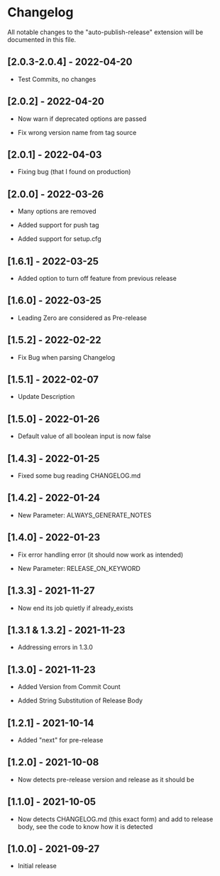 # Changelog

All notable changes to the "auto-publish-release" extension will be documented in this file.

## [2.0.3-2.0.4] - 2022-04-20

- Test Commits, no changes

## [2.0.2] - 2022-04-20

- Now warn if deprecated options are passed

- Fix wrong version name from tag source

## [2.0.1] - 2022-04-03

- Fixing bug (that I found on production)

## [2.0.0] - 2022-03-26

- Many options are removed

- Added support for push tag

- Added support for setup.cfg

## [1.6.1] - 2022-03-25

- Added option to turn off feature from previous release

## [1.6.0] - 2022-03-25

- Leading Zero are considered as Pre-release

## [1.5.2] - 2022-02-22

- Fix Bug when parsing Changelog

## [1.5.1] - 2022-02-07

- Update Description

## [1.5.0] - 2022-01-26

- Default value of all boolean input is now false

## [1.4.3] - 2022-01-25

- Fixed some bug reading CHANGELOG.md

## [1.4.2] - 2022-01-24

- New Parameter: ALWAYS_GENERATE_NOTES

## [1.4.0] - 2022-01-23

- Fix error handling error (it should now work as intended)

- New Parameter: RELEASE_ON_KEYWORD

## [1.3.3] - 2021-11-27

- Now end its job quietly if already_exists

## [1.3.1 & 1.3.2] - 2021-11-23

- Addressing errors in 1.3.0

## [1.3.0] - 2021-11-23

- Added Version from Commit Count

- Added String Substitution of Release Body

## [1.2.1] - 2021-10-14

- Added "next" for pre-release

## [1.2.0] - 2021-10-08

- Now detects pre-release version and release as it should be

## [1.1.0] - 2021-10-05

- Now detects CHANGELOG.md (this exact form) and add to release body, see the code to know how it is detected

## [1.0.0] - 2021-09-27

- Initial release
